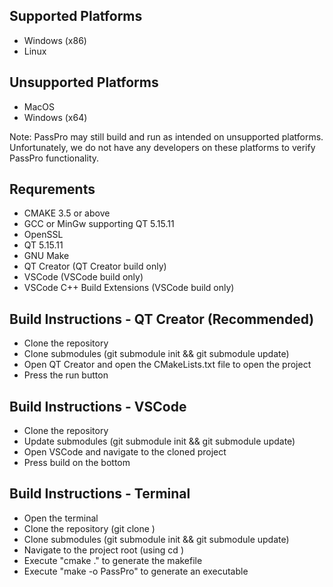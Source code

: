 ## Supported Platforms
- Windows (x86)
- Linux

## Unsupported Platforms
- MacOS
- Windows (x64)

Note: PassPro may still build and run as intended on unsupported platforms. Unfortunately,
we do not have any developers on these platforms to verify PassPro functionality.

## Requrements
- CMAKE 3.5 or above
- GCC or MinGw supporting QT 5.15.11
- OpenSSL
- QT 5.15.11
- GNU Make
- QT Creator (QT Creator build only)
- VSCode (VSCode build only)
- VSCode C++ Build Extensions (VSCode build only)

## Build Instructions - QT Creator (Recommended)
- Clone the repository
- Clone submodules (git submodule init && git submodule update)
- Open QT Creator and open the CMakeLists.txt file to open the project
- Press the run button

## Build Instructions - VSCode
- Clone the repository
- Update submodules (git submodule init && git submodule update)
- Open VSCode and navigate to the cloned project
- Press build on the bottom

## Build Instructions - Terminal
- Open the terminal
- Clone the repository (git clone <url>)
- Clone submodules (git submodule init && git submodule update)
- Navigate to the project root (using cd <target directory>)
- Execute "cmake ." to generate the makefile
- Execute "make -o PassPro" to generate an executable
